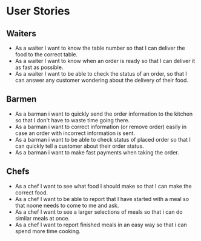 # User Stories

## Waiters


 - As a waiter I want to know the table number so that I can deliver the food to the correct table.
 - As a waiter I want to know when an order is ready so that I can deliver it as fast as possible.
 - As a waiter I want to be able to check the status of an order, so that I can answer any customer wondering about the delivery of their food.

## Barmen

 - As a barman i want to quickly send the order information to the kitchen so that I don't have to waste time going there.
 - As a barman i want to correct information (or remove order) easily in case an order with incorrect information is sent.
 - As a barman i want to be able to check status of placed order so that I can quickly tell a customer about their order status.
 - As a barman i want to make fast payments when taking the order.
 
## Chefs

 - As a chef I want to see what food I should make so that I can make the correct food.
 - As a chef I want to be able to report that I have started with a meal so that noone needs to come to me and ask.
 - As a chef I want to see a larger selections of meals so that i can do similar meals at once.
 - As a chef I want to report finished meals in an easy way so that i can spend more time cooking.
